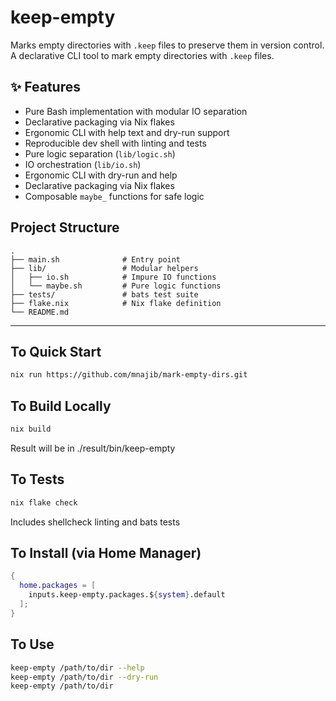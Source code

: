 # keep-empty

Marks empty directories with `.keep` files to preserve them in version control.
A declarative CLI tool to mark empty directories with `.keep` files.

## ✨ Features

- Pure Bash implementation with modular IO separation
- Declarative packaging via Nix flakes
- Ergonomic CLI with help text and dry-run support
- Reproducible dev shell with linting and tests
- Pure logic separation (`lib/logic.sh`)
- IO orchestration (`lib/io.sh`)
- Ergonomic CLI with dry-run and help
- Declarative packaging via Nix flakes
- Composable `maybe_` functions for safe logic


## Project Structure

```
.
├── main.sh              # Entry point
├── lib/                 # Modular helpers
│   ├── io.sh            # Impure IO functions
│   └── maybe.sh         # Pure logic functions
├── tests/               # bats test suite
├── flake.nix            # Nix flake definition
└── README.md
```

---

## To Quick Start

```bash
nix run https://github.com/mnajib/mark-empty-dirs.git
```

## To Build Locally

```bash
nix build
```
Result will be in ./result/bin/keep-empty

## To Tests
```bash
nix flake check
```
Includes shellcheck linting and bats tests

## To Install (via Home Manager)

```nix
{
  home.packages = [
    inputs.keep-empty.packages.${system}.default
  ];
}
```

## To Use

```bash
keep-empty /path/to/dir --help
keep-empty /path/to/dir --dry-run
keep-empty /path/to/dir
```
